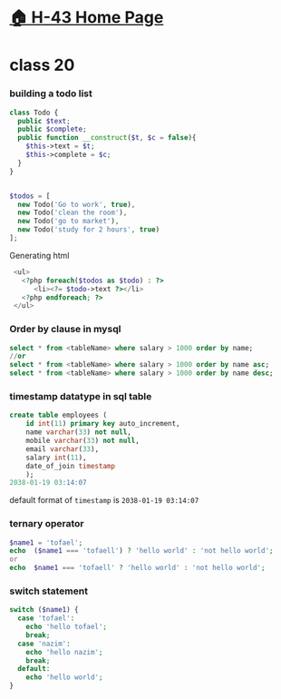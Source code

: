 # [:house: H-43 Home Page](https://poloey.gitlab.io/h43/)
# class 20 

### building a todo list
~~~php
class Todo {
  public $text;
  public $complete;
  public function __construct($t, $c = false){
    $this->text = $t;
    $this->complete = $c;
  }
}


$todos = [
  new Todo('Go to work', true),
  new Todo('clean the room'),
  new Todo('go to market'),
  new Todo('study for 2 hours', true)
];
~~~

Generating html 

~~~php
 <ul>
   <?php foreach($todos as $todo) : ?>
      <li><?= $todo->text ?></li>
   <?php endforeach; ?>
 </ul>
~~~

### Order by clause in mysql
~~~sql
select * from <tableName> where salary > 1000 order by name;
//or
select * from <tableName> where salary > 1000 order by name asc;
select * from <tableName> where salary > 1000 order by name desc;
~~~

### timestamp datatype in sql table
~~~sql
create table employees (
    id int(11) primary key auto_increment,
    name varchar(33) not null,
    mobile varchar(33) not null,
    email varchar(33),
    salary int(11),
    date_of_join timestamp
    );
2038-01-19 03:14:07
~~~
default format of `timestamp` is `2038-01-19 03:14:07`

### ternary operator 
~~~php
$name1 = 'tofael';
echo  ($name1 === 'tofaell') ? 'hello world' : 'not hello world';
or 
echo  $name1 === 'tofaell' ? 'hello world' : 'not hello world';
~~~

### switch statement
~~~php
switch ($name1) {
  case 'tofael': 
    echo 'hello tofael';
    break;
  case 'nazim':
    echo 'hello nazim';
    break;
  default:
    echo 'hello world';
}
~~~
